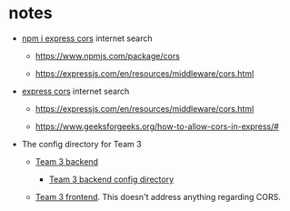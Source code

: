 # notes

- [npm i express cors](https://www.google.com/search?q=npm+i+express+cors&oq=npm+i+express+cors&gs_lcrp=EgZjaHJvbWUyBggAEEUYOdIBBzY0NWowajGoAgCwAgA&sourceid=chrome&ie=UTF-8) internet search

  - https://www.npmjs.com/package/cors

  - https://expressjs.com/en/resources/middleware/cors.html

- [express cors](https://www.google.com/search?q=express+cors&oq=express+cors+&gs_lcrp=EgZjaHJvbWUyBggAEEUYOdIBCDQ4NzZqMGoxqAIAsAIA&sourceid=chrome&ie=UTF-8) internet search

  - https://expressjs.com/en/resources/middleware/cors.html

  - https://www.geeksforgeeks.org/how-to-allow-cors-in-express/#

- The config directory for Team 3

  - [Team 3 backend](https://github.com/Code-the-Dream-School/cc-prac-team3-back)

    - [Team 3 backend config directory](https://github.com/Code-the-Dream-School/cc-prac-team3-back/tree/main/src/config)

  - [Team 3 frontend](https://github.com/Code-the-Dream-School/cc-prac-team3-front). This doesn't address anything regarding CORS.
